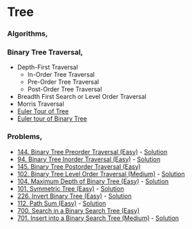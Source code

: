 # Tree
### Algorithms,
### Binary Tree Traversal,
- Depth-First Traversal
    - In-Order Tree Traversal
    - Pre-Order Tree Traversal
    - Post-Order Tree Traversal
- Breadth First Search or Level Order Traversal
- Morris Traversal
- [Euler Tour of Tree](https://www.geeksforgeeks.org/euler-tour-tree/)
- [Euler tour of Binary Tree](https://www.geeksforgeeks.org/euler-tour-binary-tree/)

### Problems,
- [144. Binary Tree Preorder Traversal (Easy)](https://leetcode.com/problems/binary-tree-preorder-traversal/) - [Solution](https://www.youtube.com/watch?v=Bfqd8BsPVuw)
- [94. Binary Tree Inorder Traversal (Easy)](https://leetcode.com/problems/binary-tree-inorder-traversal/) - [Solution](https://www.youtube.com/watch?v=QxFOR8sQuB4)
- [145. Binary Tree Postorder Traversal (Easy)](https://leetcode.com/problems/binary-tree-postorder-traversal/)
- [102. Binary Tree Level Order Traversal (Medium)](https://leetcode.com/problems/binary-tree-level-order-traversal/) - [Solution](https://www.youtube.com/watch?v=sFDNL6r5aDM)
- [104. Maximum Depth of Binary Tree (Easy)](https://leetcode.com/problems/maximum-depth-of-binary-tree/) - [Solution](https://www.youtube.com/watch?v=dvmoHr5cN80)
- [101. Symmetric Tree (Easy)](https://leetcode.com/problems/symmetric-tree/) - [Solution](https://www.youtube.com/watch?v=nKggNAiEpBE)
- [226. Invert Binary Tree (Easy)](https://leetcode.com/problems/invert-binary-tree/) - [Solution](https://www.youtube.com/watch?v=OnSn2XEQ4MY)
- [112. Path Sum (Easy)](https://leetcode.com/problems/path-sum/) - [Solution](https://www.youtube.com/watch?v=UYiOUI19iHE)
- [700. Search in a Binary Search Tree (Easy)](https://leetcode.com/problems/search-in-a-binary-search-tree/)
- [701. Insert into a Binary Search Tree (Medium)](https://leetcode.com/problems/insert-into-a-binary-search-tree/) - [Solution](https://www.youtube.com/watch?v=FiFiNvM29ps&ab_channel=takeUforward)
